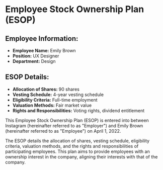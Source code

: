 
# Employee Stock Ownership Plan (ESOP)

## Employee Information:
- **Employee Name:** Emily Brown
- **Position:** UX Designer
- **Department:** Design

## ESOP Details:
- **Allocation of Shares:** 90 shares
- **Vesting Schedule:** 4-year vesting schedule
- **Eligibility Criteria:** Full-time employment
- **Valuation Methods:** Fair market value
- **Rights and Responsibilities:** Voting rights, dividend entitlement

This Employee Stock Ownership Plan (ESOP) is entered into between Instagram (hereinafter referred to as "Employer") and Emily Brown (hereinafter referred to as "Employee") on April 1, 2022.

The ESOP details the allocation of shares, vesting schedule, eligibility criteria, valuation methods, and the rights and responsibilities of participating employees. This plan aims to provide employees with an ownership interest in the company, aligning their interests with that of the company.

